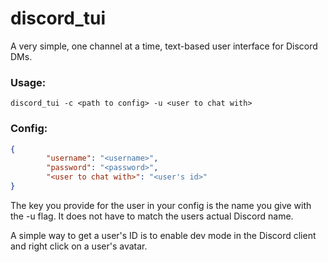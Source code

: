 # discord_tui

A very simple, one channel at a time, text-based user interface for Discord DMs.

### Usage:
```
discord_tui -c <path to config> -u <user to chat with>
```

### Config:
```JSON
{
        "username": "<username>",
        "password": "<password>",
        "<user to chat with>": "<user's id>"
}
```

The key you provide for the user in your config is the name you give with the -u flag. It does not have to match the users actual Discord name.

A simple way to get a user's ID is to enable dev mode in the Discord client and right click on a user's avatar.
